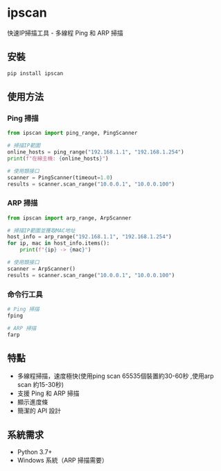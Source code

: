 # ipscan

快速IP掃描工具 - 多線程 Ping 和 ARP 掃描

## 安裝

```bash
pip install ipscan
```

## 使用方法

### Ping 掃描

```python
from ipscan import ping_range, PingScanner

# 掃描IP範圍
online_hosts = ping_range("192.168.1.1", "192.168.1.254")
print(f"在線主機: {online_hosts}")

# 使用類接口
scanner = PingScanner(timeout=1.0)
results = scanner.scan_range("10.0.0.1", "10.0.0.100")
```

### ARP 掃描

```python
from ipscan import arp_range, ArpScanner

# 掃描IP範圍並獲取MAC地址
host_info = arp_range("192.168.1.1", "192.168.1.254")
for ip, mac in host_info.items():
    print(f"{ip} -> {mac}")

# 使用類接口
scanner = ArpScanner()
results = scanner.scan_range("10.0.0.1", "10.0.0.100")
```

### 命令行工具

```bash
# Ping 掃描
fping

# ARP 掃描
farp
```

## 特點

- 多線程掃描，速度極快(使用ping scan 65535個裝置約30-60秒 ,使用arp scan 約15-30秒)
- 支援 Ping 和 ARP 掃描
- 顯示進度條
- 簡潔的 API 設計

## 系統需求

- Python 3.7+
- Windows 系統（ARP 掃描需要） 
